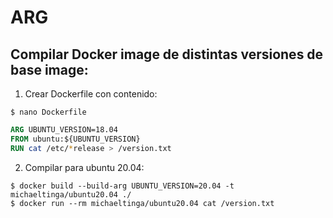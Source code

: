 # ARG

## Compilar Docker image de distintas versiones de base image:
1. Crear Dockerfile con contenido:
```console
$ nano Dockerfile
```
```Dockerfile
ARG UBUNTU_VERSION=18.04
FROM ubuntu:${UBUNTU_VERSION}
RUN cat /etc/*release > /version.txt
```
2. Compilar para ubuntu 20.04:
```console
$ docker build --build-arg UBUNTU_VERSION=20.04 -t michaeltinga/ubuntu20.04 ./
$ docker run --rm michaeltinga/ubuntu20.04 cat /version.txt
```